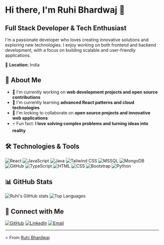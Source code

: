 # Hi there, I'm Ruhi Bhardwaj 👋

## Full Stack Developer & Tech Enthusiast

I'm a passionate developer who loves creating innovative solutions and exploring new technologies. I enjoy working on both frontend and backend development, with a focus on building scalable and user-friendly applications.

📍 **Location:** India

## 🚀 About Me

- 🔭 I'm currently working on **web development projects and open source contributions**
- 🌱 I'm currently learning **advanced React patterns and cloud technologies**
- 👯 I'm looking to collaborate on **open source projects and innovative web applications**
- ⚡ Fun fact: **I love solving complex problems and turning ideas into reality**

## 🛠️ Technologies & Tools

![React](https://img.shields.io/badge/-React-05122A?style=flat&logo=react&logoColor=white) ![JavaScript](https://img.shields.io/badge/-JavaScript-05122A?style=flat&logo=javascript&logoColor=white) ![Java](https://img.shields.io/badge/-Java-05122A?style=flat&logo=java&logoColor=white) ![Tailwind CSS](https://img.shields.io/badge/-Tailwind%20CSS-05122A?style=flat&logo=tailwindcss&logoColor=white) ![MSSQL](https://img.shields.io/badge/-MSSQL-05122A?style=flat&logo=microsoftsqlserver&logoColor=white) ![MongoDB](https://img.shields.io/badge/-MongoDB-05122A?style=flat&logo=mongodb&logoColor=white) ![GitHub](https://img.shields.io/badge/-GitHub-05122A?style=flat&logo=github&logoColor=white) ![TypeScript](https://img.shields.io/badge/-TypeScript-05122A?style=flat&logo=typescript&logoColor=white) ![HTML](https://img.shields.io/badge/-HTML-05122A?style=flat&logo=html5&logoColor=white) ![CSS](https://img.shields.io/badge/-CSS-05122A?style=flat&logo=css3&logoColor=white) ![Bootstrap](https://img.shields.io/badge/-Bootstrap-05122A?style=flat&logo=bootstrap&logoColor=white) ![Python](https://img.shields.io/badge/-Python-05122A?style=flat&logo=python&logoColor=white) 

## 📊 GitHub Stats

![Ruhi's GitHub stats](https://github-readme-stats.vercel.app/api?username=ruhibhardwaj28&show_icons=true&theme=radical)
![Top Languages](https://github-readme-stats.vercel.app/api/top-langs/?username=ruhibhardwaj28&layout=compact&theme=radical)

## 🤝 Connect with Me

[![GitHub](https://img.shields.io/badge/-GitHub-181717?style=for-the-badge&logo=github&logoColor=white)](https://github.com/ruhibhardwaj28)
[![LinkedIn](https://img.shields.io/badge/-LinkedIn-0077B5?style=for-the-badge&logo=linkedin&logoColor=white)](https://linkedin.com/in/ruhibhardwaj28)
[![Email](https://img.shields.io/badge/-Email-D14836?style=for-the-badge&logo=gmail&logoColor=white)](mailto:ruhi.bhardwaj28@gmail.com)

---

⭐️ From [Ruhi Bhardwaj](https://github.com/ruhibhardwaj28)
